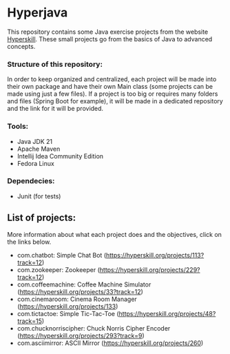 # Hyperjava

This repository contains some Java exercise projects from the website [Hyperskill](https://hyperskill.org/). These small projects go from the
basics of Java to advanced concepts.

### Structure of this repository:

In order to keep organized and centralized, each project will be made into their own package and have their own Main class (some projects can be made using just a few files).
If a project is too big or requires many folders and files (Spring Boot for example), it will be made in a dedicated repository and the link for it will be provided.

### Tools:

- Java JDK 21
- Apache Maven
- Intellij Idea Community Edition
- Fedora Linux

### Dependecies:

- Junit (for tests)

## List of projects:

More information about what each project does and the objectives, click on the links below.

- com.chatbot: Simple Chat Bot (https://hyperskill.org/projects/113?track=12)
- com.zookeeper: Zookeeper (https://hyperskill.org/projects/229?track=12)
- com.coffeemachine: Coffee Machine Simulator (https://hyperskill.org/projects/33?track=12)
- com.cinemaroom: Cinema Room Manager (https://hyperskill.org/projects/133)
- com.tictactoe: Simple Tic-Tac-Toe (https://hyperskill.org/projects/48?track=15)
- com.chucknorriscipher: Chuck Norris Cipher Encoder (https://hyperskill.org/projects/293?track=9)
- com.asciimirror: ASCII Mirror (https://hyperskill.org/projects/260)